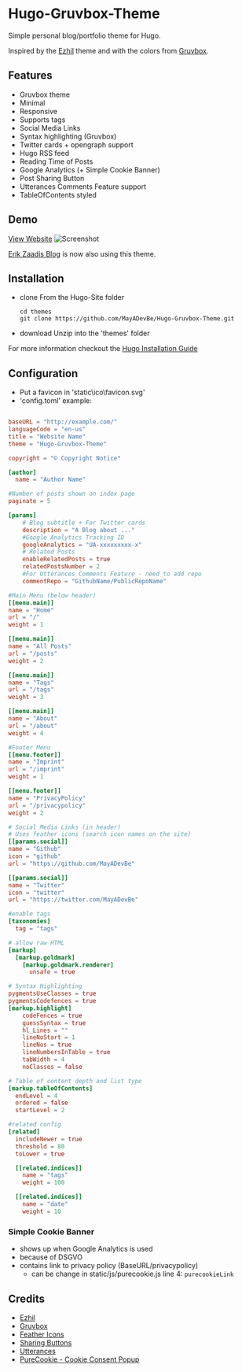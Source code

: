 # Hugo-Gruvbox-Theme
Simple personal blog/portfolio theme for Hugo.

Inspired by the [Ezhil](https://github.com/vividvilla/ezhil) theme and with the colors from [Gruvbox](https://github.com/morhetz/gruvbox).

## Features
- Gruvbox theme
- Minimal
- Responsive
- Supports tags
- Social Media Links
- Syntax highlighting (Gruvbox)
- Twitter cards + opengraph support
- Hugo RSS feed
- Reading Time of Posts
- Google Analytics (+ Simple Cookie Banner)
- Post Sharing Button
- Utterances Comments Feature support
- TableOfContents styled

## Demo
[View Website](https://mayadevbe.me/)
![Screenshot](images/screenshot.PNG "Gruvebox Theme")

[Erik Zaadis Blog](https://erikzaadi.com/) is now also using this theme.

## Installation
- clone
    From the Hugo-Site folder
    ```
    cd themes
    git clone https://github.com/MayADevBe/Hugo-Gruvbox-Theme.git
    ```
- download
    Unzip into the 'themes' folder

For more information checkout the [Hugo Installation Guide](https://gohugo.io/getting-started/installing/)

## Configuration
- Put a favicon in 'static\ico\favicon.svg'
- 'config.toml' example:
```toml

baseURL = "http://example.com/"
languageCode = "en-us"
title = "Website Name"
theme = "Hugo-Gruvbox-Theme"

copyright = "© Copyright Notice"

[author]
  name = "Author Name"

#Number of posts shown on index page
paginate = 5

[params]
    # Blog subtitle + For Twitter cards
    description = "A Blog about ..."
    #Google Analytics Tracking ID
    googleAnalytics = "UA-xxxxxxxxx-x"
    # Related Posts
    enableRelatedPosts = true
    relatedPostsNumber = 2
    #For Utterances Comments Feature - need to add repo
    commentRepo = "GithubName/PublicRepoName"

#Main Menu (below header)
[[menu.main]]
name = "Home"
url = "/"
weight = 1

[[menu.main]]
name = "All Posts"
url = "/posts"
weight = 2

[[menu.main]]
name = "Tags"
url = "/tags"
weight = 3

[[menu.main]]
name = "About"
url = "/about"
weight = 4

#Footer Menu
[[menu.footer]]
name = "Imprint"
url = "/imprint"
weight = 1

[[menu.footer]]
name = "PrivacyPolicy"
url = "/privacypolicy"
weight = 2

# Social Media Links (in header)
# Uses feather icons (search icon names on the site)
[[params.social]]
name = "Github"
icon = "github"
url = "https://github.com/MayADevBe"

[[params.social]]
name = "Twitter"
icon = "twitter"
url = "https://twitter.com/MayADevBe"

#enable tags
[taxonomies]
  tag = "tags"

# allow raw HTML
[markup]
  [markup.goldmark]
    [markup.goldmark.renderer]
      unsafe = true

# Syntax Highlighting
pygmentsUseClasses = true
pygmentsCodefences = true
[markup.highlight]
    codeFences = true
    guessSyntax = true
    hl_Lines = ""
    lineNoStart = 1
    lineNos = true
    lineNumbersInTable = true
    tabWidth = 4
    noClasses = false

# Table of content depth and list type
[markup.tableOfContents]
  endLevel = 4
  ordered = false
  startLevel = 2

#related config
[related]
  includeNewer = true
  threshold = 80
  toLower = true

  [[related.indices]]
    name = "tags"
    weight = 100

  [[related.indices]]
    name = "date"
    weight = 10

```

### Simple Cookie Banner 
- shows up when Google Analytics is used
- because of DSGVO
- contains link to privacy policy (BaseURL/privacypolicy)
  - can be change in static/js/purecookie.js line 4: `purecookieLink`

## Credits
- [Ezhil](https://github.com/vividvilla/ezhil)
- [Gruvbox](https://github.com/morhetz/gruvbox)
- [Feather Icons](https://feathericons.com/)
- [Sharing Buttons](https://sharingbuttons.io/)
- [Utterances](https://github.com/utterance/utterances)
- [PureCookie - Cookie Consent Popup](https://www.cssscript.com/cookie-consent-popup-purecookie/)
